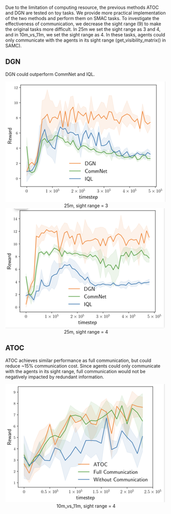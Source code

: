 Due to the limitation of computing resource, the previous methods ATOC and DGN are tested on toy tasks. We provide more practical implementation of the two methods and perform them on SMAC tasks. To investigate the effectiveness of communication, we decrease the sight range (9) to make the original tasks more difficult. In 25m we set the sight range as 3 and 4, and in 10m_vs_11m, we set the  sight range as 4. In these tasks, agents could only communicate with the agents in its sight range (get_visibility_matrix() in SAMC).

## DGN

DGN could outperform CommNet and IQL.


<img src="./fig/DGN-3.png" alt="sight range = 3" width="500">
<center> 25m, sight range = 3 </center>


<img src="./fig/DGN-4.png" alt="sight range = 4" width="500">
<center> 25m, sight range = 4 </center>

## ATOC

ATOC achieves similar performance as full communication, but could reduce ~15% communication cost. Since agents could only communicate with the agents in its sight range, full communication would not be negatively impacted by redundant information.

<img src="./fig/ATOC-4.png" alt="sight range = 4" width="500">
<center> 10m_vs_11m, sight range = 4 </center>
